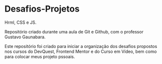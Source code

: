# Desafios-Projetos
Hrml, CSS e JS.

Repositório criado durante uma aula  de Git e Github, com o professor Gustavo Gaunabara. 

Este repositório foi criado para iniciar a organização dos desafios propostos nos cursos do DevQuest, Frontend Mentor e do Curso em Vídeo, bem como para colocar meus projeto pssoais. 
